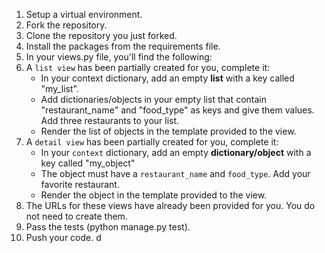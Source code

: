 1. Setup a virtual environment.
2. Fork the repository.
3. Clone the repository you just forked.
4. Install the packages from the requirements file.
5. In your views.py file, you'll find the following:
6. A `list view` has been partially created for you, complete it:
   - In your context dictionary, add an empty **list** with a key called "my_list".
   - Add dictionaries/objects in your empty list that contain "restaurant_name" and "food_type" as keys and give them values. Add three restaurants to your list.
   - Render the list of objects in the template provided to the view.
7. A `detail view` has been partially created for you, complete it:
   - In your `context` dictionary, add an empty **dictionary/object** with a key called "my_object"
   - The object must have a `restaurant_name` and `food_type`. Add your favorite restaurant.
   - Render the object in the template provided to the view.
8. The URLs for these views have already been provided for you. You do not need to create them.
9. Pass the tests (python manage.py test).
10. Push your code.
    d
